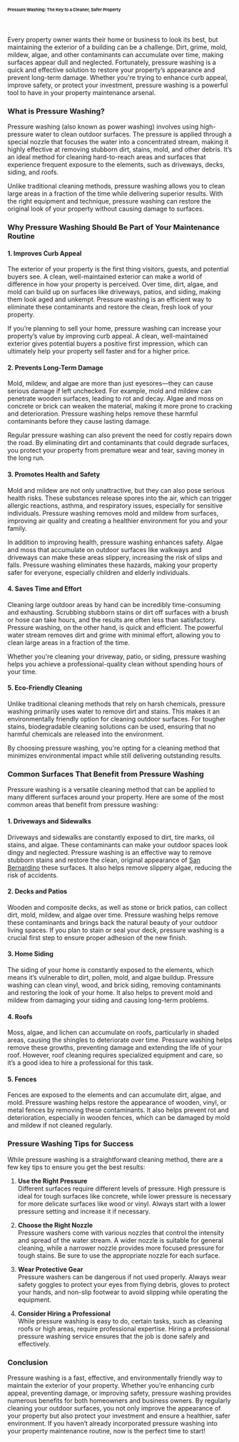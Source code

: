 <p><!-- x-tinymce/html --></p>
<article class="w-full text-token-text-primary focus-visible:outline-2 focus-visible:outline-offset-[-4px]" dir="auto" data-testid="conversation-turn-3" data-scroll-anchor="true">
<div dir="auto" data-message-author-role="assistant" data-message-id="3a1f7432-6896-4255-94a4-b323748c5327" data-message-model-slug="gpt-4o-mini">
<article class="w-full text-token-text-primary focus-visible:outline-2 focus-visible:outline-offset-[-4px]" dir="auto" data-testid="conversation-turn-7" data-scroll-anchor="true">
<div dir="auto" data-message-author-role="assistant" data-message-id="39cd580f-934b-40e7-add3-725da8f9df4d" data-message-model-slug="gpt-4o-mini">
<article class="w-full text-token-text-primary focus-visible:outline-2 focus-visible:outline-offset-[-4px]" dir="auto" data-testid="conversation-turn-9" data-scroll-anchor="true">
<div dir="auto" data-message-author-role="assistant" data-message-id="5e3f8a99-d58c-4735-b009-fd6d0e563769" data-message-model-slug="gpt-4o-mini">
<article class="w-full text-token-text-primary focus-visible:outline-2 focus-visible:outline-offset-[-4px]" dir="auto" data-testid="conversation-turn-13" data-scroll-anchor="true">
<div dir="auto" data-message-author-role="assistant" data-message-id="536619b0-b75b-4d75-900e-883ad60e85a1" data-message-model-slug="gpt-4o-mini">
<article class="w-full text-token-text-primary focus-visible:outline-2 focus-visible:outline-offset-[-4px]" dir="auto" data-testid="conversation-turn-15" data-scroll-anchor="true">
<div dir="auto" data-message-author-role="assistant" data-message-id="31448f0c-3819-47a0-81da-90f8b9c506d1" data-message-model-slug="gpt-4o-mini">
<article class="w-full text-token-text-primary focus-visible:outline-2 focus-visible:outline-offset-[-4px]" dir="auto" data-testid="conversation-turn-17" data-scroll-anchor="true">
<div dir="auto" data-message-author-role="assistant" data-message-id="a3ddfb2e-d1d2-4799-8457-671e9c525b88" data-message-model-slug="gpt-4o-mini">
<article class="w-full text-token-text-primary focus-visible:outline-2 focus-visible:outline-offset-[-4px]" dir="auto" data-testid="conversation-turn-19" data-scroll-anchor="true">
<div dir="auto" data-message-author-role="assistant" data-message-id="a5309f3f-3177-4d70-8249-b65c1c5522cc" data-message-model-slug="gpt-4o-mini">
<article class="w-full text-token-text-primary focus-visible:outline-2 focus-visible:outline-offset-[-4px]" dir="auto" data-testid="conversation-turn-21" data-scroll-anchor="true">
<div dir="auto" data-message-author-role="assistant" data-message-id="5fe5f259-fbdd-4869-98e8-7112f0731def" data-message-model-slug="gpt-4o-mini">
<article class="w-full text-token-text-primary focus-visible:outline-2 focus-visible:outline-offset-[-4px]" dir="auto" data-testid="conversation-turn-25" data-scroll-anchor="true">
<div dir="auto" data-message-author-role="assistant" data-message-id="19c506e4-8e5b-44d8-a0c9-2f5ff9b0483f" data-message-model-slug="gpt-4o-mini">
<article class="w-full text-token-text-primary focus-visible:outline-2 focus-visible:outline-offset-[-4px]" dir="auto" data-testid="conversation-turn-27" data-scroll-anchor="true">
<div dir="auto" data-message-author-role="assistant" data-message-id="cf68346b-b4c7-4b69-aefd-977d68e08d46" data-message-model-slug="gpt-4o-mini">
<article class="w-full text-token-text-primary focus-visible:outline-2 focus-visible:outline-offset-[-4px]" dir="auto" data-testid="conversation-turn-37" data-scroll-anchor="true">
<div dir="auto" data-message-author-role="assistant" data-message-id="9dc6dba2-76ca-480f-b94d-20ad7ab3eaaa" data-message-model-slug="gpt-4o-mini">
<article class="w-full text-token-text-primary focus-visible:outline-2 focus-visible:outline-offset-[-4px]" dir="auto" data-testid="conversation-turn-45" data-scroll-anchor="true">
<div dir="auto" data-message-author-role="assistant" data-message-id="2b584fea-ff73-4f6f-a9ed-a80dc99a516c" data-message-model-slug="gpt-4o-mini">
<article class="w-full text-token-text-primary focus-visible:outline-2 focus-visible:outline-offset-[-4px]" dir="auto" data-testid="conversation-turn-47" data-scroll-anchor="true">
<div dir="auto" data-message-author-role="assistant" data-message-id="1564c6ef-5c79-4d93-bf0a-b438e37e5546" data-message-model-slug="gpt-4o-mini">
<article class="w-full text-token-text-primary focus-visible:outline-2 focus-visible:outline-offset-[-4px]" dir="auto" data-testid="conversation-turn-49" data-scroll-anchor="true">
<div dir="auto" data-message-author-role="assistant" data-message-id="d2b8b231-87fd-46d1-a380-bda2622f9dd5" data-message-model-slug="gpt-4o-mini">
<article class="w-full text-token-text-primary focus-visible:outline-2 focus-visible:outline-offset-[-4px]" dir="auto" data-testid="conversation-turn-53" data-scroll-anchor="true">
<div>
<div>
<div>
<div>
<div>
<div dir="auto" data-message-author-role="assistant" data-message-id="cc33fbd0-a7ca-4b5d-a338-90a42135bf3b" data-message-model-slug="gpt-4o-mini">
<div>
<div>
<h1 data-start="0" data-end="58">Pressure Washing: The Key to a Cleaner, Safer Property</h1>
<p data-start="0" data-end="58">&nbsp;</p>
<p data-start="60" data-end="620">Every property owner wants their home or business to look its best, but maintaining the exterior of a building can be a challenge. Dirt, grime, mold, mildew, algae, and other contaminants can accumulate over time, making surfaces appear dull and neglected. Fortunately, pressure washing is a quick and effective solution to restore your property&rsquo;s appearance and prevent long-term damage. Whether you're trying to enhance curb appeal, improve safety, or protect your investment, pressure washing is a powerful tool to have in your property maintenance arsenal.</p>
<h3 data-start="622" data-end="651">What is Pressure Washing?</h3>
<p data-start="653" data-end="1110">Pressure washing (also known as power washing) involves using high-pressure water to clean outdoor surfaces. The pressure is applied through a special nozzle that focuses the water into a concentrated stream, making it highly effective at removing stubborn dirt, stains, mold, and other debris. It&rsquo;s an ideal method for cleaning hard-to-reach areas and surfaces that experience frequent exposure to the elements, such as driveways, decks, siding, and roofs.</p>
<p data-start="1112" data-end="1398">Unlike traditional cleaning methods, pressure washing allows you to clean large areas in a fraction of the time while delivering superior results. With the right equipment and technique, pressure washing can restore the original look of your property without causing damage to surfaces.</p>
<h3 data-start="1400" data-end="1467">Why Pressure Washing Should Be Part of Your Maintenance Routine</h3>
<h4 data-start="1469" data-end="1501">1. <strong data-start="1477" data-end="1501">Improves Curb Appeal</strong></h4>
<p data-start="1503" data-end="1945">The exterior of your property is the first thing visitors, guests, and potential buyers see. A clean, well-maintained exterior can make a world of difference in how your property is perceived. Over time, dirt, algae, and mold can build up on surfaces like driveways, patios, and siding, making them look aged and unkempt. Pressure washing is an efficient way to eliminate these contaminants and restore the clean, fresh look of your property.</p>
<p data-start="1947" data-end="2224">If you&rsquo;re planning to sell your home, pressure washing can increase your property&rsquo;s value by improving curb appeal. A clean, well-maintained exterior gives potential buyers a positive first impression, which can ultimately help your property sell faster and for a higher price.</p>
<h4 data-start="2226" data-end="2263">2. <strong data-start="2234" data-end="2263">Prevents Long-Term Damage</strong></h4>
<p data-start="2265" data-end="2655">Mold, mildew, and algae are more than just eyesores&mdash;they can cause serious damage if left unchecked. For example, mold and mildew can penetrate wooden surfaces, leading to rot and decay. Algae and moss on concrete or brick can weaken the material, making it more prone to cracking and deterioration. Pressure washing helps remove these harmful contaminants before they cause lasting damage.</p>
<p data-start="2657" data-end="2893">Regular pressure washing can also prevent the need for costly repairs down the road. By eliminating dirt and contaminants that could degrade surfaces, you protect your property from premature wear and tear, saving money in the long run.</p>
<h4 data-start="2895" data-end="2933">3. <strong data-start="2903" data-end="2933">Promotes Health and Safety</strong></h4>
<p data-start="2935" data-end="3316">Mold and mildew are not only unattractive, but they can also pose serious health risks. These substances release spores into the air, which can trigger allergic reactions, asthma, and respiratory issues, especially for sensitive individuals. Pressure washing removes mold and mildew from surfaces, improving air quality and creating a healthier environment for you and your family.</p>
<p data-start="3318" data-end="3663">In addition to improving health, pressure washing enhances safety. Algae and moss that accumulate on outdoor surfaces like walkways and driveways can make these areas slippery, increasing the risk of slips and falls. Pressure washing eliminates these hazards, making your property safer for everyone, especially children and elderly individuals.</p>
<h4 data-start="3665" data-end="3698">4. <strong data-start="3673" data-end="3698">Saves Time and Effort</strong></h4>
<p data-start="3700" data-end="4111">Cleaning large outdoor areas by hand can be incredibly time-consuming and exhausting. Scrubbing stubborn stains or dirt off surfaces with a brush or hose can take hours, and the results are often less than satisfactory. Pressure washing, on the other hand, is quick and efficient. The powerful water stream removes dirt and grime with minimal effort, allowing you to clean large areas in a fraction of the time.</p>
<p data-start="4113" data-end="4270">Whether you're cleaning your driveway, patio, or siding, pressure washing helps you achieve a professional-quality clean without spending hours of your time.</p>
<h4 data-start="4272" data-end="4305">5. <strong data-start="4280" data-end="4305">Eco-Friendly Cleaning</strong></h4>
<p data-start="4307" data-end="4653">Unlike traditional cleaning methods that rely on harsh chemicals, pressure washing primarily uses water to remove dirt and stains. This makes it an environmentally friendly option for cleaning outdoor surfaces. For tougher stains, biodegradable cleaning solutions can be used, ensuring that no harmful chemicals are released into the environment.</p>
<p data-start="4655" data-end="4800">By choosing pressure washing, you're opting for a cleaning method that minimizes environmental impact while still delivering outstanding results.</p>
<h3 data-start="4802" data-end="4856">Common Surfaces That Benefit from Pressure Washing</h3>
<p data-start="4858" data-end="5049">Pressure washing is a versatile cleaning method that can be applied to many different surfaces around your property. Here are some of the most common areas that benefit from pressure washing:</p>
<h4 data-start="5051" data-end="5086">1. <strong data-start="5059" data-end="5086">Driveways and Sidewalks</strong></h4>
<p data-start="5088" data-end="5446">Driveways and sidewalks are constantly exposed to dirt, tire marks, oil stains, and algae. These contaminants can make your outdoor spaces look dingy and neglected. Pressure washing is an effective way to remove stubborn stains and restore the clean, original appearance of <a href="https://powerwash.la/">San Bernardino</a> these surfaces. It also helps remove slippery algae, reducing the risk of accidents.</p>
<h4 data-start="5448" data-end="5476">2. <strong data-start="5456" data-end="5476">Decks and Patios</strong></h4>
<p data-start="5478" data-end="5833">Wooden and composite decks, as well as stone or brick patios, can collect dirt, mold, mildew, and algae over time. Pressure washing helps remove these contaminants and brings back the natural beauty of your outdoor living spaces. If you plan to stain or seal your deck, pressure washing is a crucial first step to ensure proper adhesion of the new finish.</p>
<h4 data-start="5835" data-end="5858">3. <strong data-start="5843" data-end="5858">Home Siding</strong></h4>
<p data-start="5860" data-end="6208">The siding of your home is constantly exposed to the elements, which means it&rsquo;s vulnerable to dirt, pollen, mold, and algae buildup. Pressure washing can clean vinyl, wood, and brick siding, removing contaminants and restoring the look of your home. It also helps to prevent mold and mildew from damaging your siding and causing long-term problems.</p>
<h4 data-start="6210" data-end="6227">4. <strong data-start="6218" data-end="6227">Roofs</strong></h4>
<p data-start="6229" data-end="6576">Moss, algae, and lichen can accumulate on roofs, particularly in shaded areas, causing the shingles to deteriorate over time. Pressure washing helps remove these growths, preventing damage and extending the life of your roof. However, roof cleaning requires specialized equipment and care, so it&rsquo;s a good idea to hire a professional for this task.</p>
<h4 data-start="6578" data-end="6596">5. <strong data-start="6586" data-end="6596">Fences</strong></h4>
<p data-start="6598" data-end="6926">Fences are exposed to the elements and can accumulate dirt, algae, and mold. Pressure washing helps restore the appearance of wooden, vinyl, or metal fences by removing these contaminants. It also helps prevent rot and deterioration, especially in wooden fences, which can be damaged by mold and mildew if not cleaned regularly.</p>
<h3 data-start="6928" data-end="6965">Pressure Washing Tips for Success</h3>
<p data-start="6967" data-end="7088">While pressure washing is a straightforward cleaning method, there are a few key tips to ensure you get the best results:</p>
<ol data-start="7090" data-end="8223">
<li data-start="7090" data-end="7389">
<p data-start="7093" data-end="7389"><strong data-start="7093" data-end="7119">Use the Right Pressure</strong><br data-start="7119" data-end="7122" />Different surfaces require different levels of pressure. High pressure is ideal for tough surfaces like concrete, while lower pressure is necessary for more delicate surfaces like wood or vinyl. Always start with a lower pressure setting and increase it if necessary.</p>
</li>
<li data-start="7391" data-end="7703">
<p data-start="7394" data-end="7703"><strong data-start="7394" data-end="7421">Choose the Right Nozzle</strong><br data-start="7421" data-end="7424" />Pressure washers come with various nozzles that control the intensity and spread of the water stream. A wider nozzle is suitable for general cleaning, while a narrower nozzle provides more focused pressure for tough stains. Be sure to use the appropriate nozzle for each surface.</p>
</li>
<li data-start="7705" data-end="7959">
<p data-start="7708" data-end="7959"><strong data-start="7708" data-end="7732">Wear Protective Gear</strong><br data-start="7732" data-end="7735" />Pressure washers can be dangerous if not used properly. Always wear safety goggles to protect your eyes from flying debris, gloves to protect your hands, and non-slip footwear to avoid slipping while operating the equipment.</p>
</li>
<li data-start="7961" data-end="8223">
<p data-start="7964" data-end="8223"><strong data-start="7964" data-end="7998">Consider Hiring a Professional</strong><br data-start="7998" data-end="8001" />While pressure washing is easy to do, certain tasks, such as cleaning roofs or high areas, require professional expertise. Hiring a professional pressure washing service ensures that the job is done safely and effectively.</p>
</li>
</ol>
<h3 data-start="8225" data-end="8239">Conclusion</h3>
<p data-start="8241" data-end="8819" data-is-last-node="" data-is-only-node="">Pressure washing is a fast, effective, and environmentally friendly way to maintain the exterior of your property. Whether you&rsquo;re enhancing curb appeal, preventing damage, or improving safety, pressure washing provides numerous benefits for both homeowners and business owners. By regularly cleaning your outdoor surfaces, you not only improve the appearance of your property but also protect your investment and ensure a healthier, safer environment. If you haven&rsquo;t already incorporated pressure washing into your property maintenance routine, now is the perfect time to start!</p>
</div>
</div>
</div>
</div>
<div>&nbsp;</div>
<div>&nbsp;</div>
</div>
<div>&nbsp;</div>
</div>
</div>
</div>
</article>
<div data-edge="true">&nbsp;</div>
</div>
</article>
</div>
</article>
</div>
</article>
</div>
</article>
</div>
</article>
</div>
</article>
</div>
</article>
</div>
</article>
</div>
</article>
</div>
</article>
</div>
</article>
</div>
</article>
</div>
</article>
</div>
</article>

